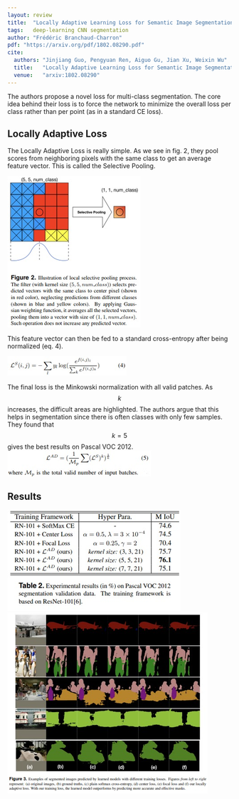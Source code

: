 ```yaml
---
layout: review
title:  "Locally Adaptive Learning Loss for Semantic Image Segmentation"
tags:   deep-learning CNN segmentation
author: "Frédéric Branchaud-Charron"
pdf: "https://arxiv.org/pdf/1802.08290.pdf"
cite:
  authors: "Jinjiang Guo, Pengyuan Ren, Aiguo Gu, Jian Xu, Weixin Wu"
  title:   "Locally Adaptive Learning Loss for Semantic Image Segmentation"
  venue:   "arxiv:1802.08290"
---
```


The authors propose a novel loss for multi-class segmentation.
The core idea behind their loss is to force the network to minimize the overall loss per class rather than per point (as in a standard CE loss).

## Locally Adaptive Loss
The Locally Adaptive Loss is really simple. As we see in fig. 2, they pool scores from neighboring pixels with the same class to get an average feature vector. This is called the Selective Pooling.

![](/article/images/local-adaptive-loss/fig2.jpg)

This feature vector can then be fed to a standard cross-entropy after being normalized (eq. 4).

![](/article/images/local-adaptive-loss/eq4.jpg)

The final loss is the Minkowski normalization with all valid patches. As $$k$$ increases, the difficult areas are highlighted. The authors argue that this helps in segmentation since there is often classes with only few samples. They found that $$k=5$$ gives the best results on Pascal VOC 2012.
![](/article/images/local-adaptive-loss/eq5.jpg)

## Results

![](/article/images/local-adaptive-loss/table2.jpg)
![](/article/images/local-adaptive-loss/fig3.jpg)
